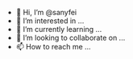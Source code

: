 - 👋 Hi, I’m @sanyfei
- 👀 I’m interested in ...
- 🌱 I’m currently learning ...
- 💞️ I’m looking to collaborate on ...
- 📫 How to reach me ...

<!---
sanyfei/sanyfei is a ✨ special ✨ repository because its `README.md` (this file) appears on your GitHub profile.
You can click the Preview link to take a look at your changes.
--->
